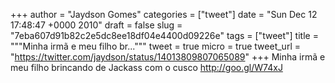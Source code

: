 
+++
author = "Jaydson Gomes"
categories = ["tweet"]
date = "Sun Dec 12 17:48:47 +0000 2010"
draft = false
slug = "7eba607d91b82c2e5dc8ee18df04e4400d09226e"
tags = ["tweet"]
title = """Minha irmã e meu filho br..."""
tweet = true
micro = true
tweet_url = "https://twitter.com/jaydson/status/14013809807065089"
+++
Minha irmã e meu filho brincando de Jackass com o cusco http://goo.gl/W74xJ
